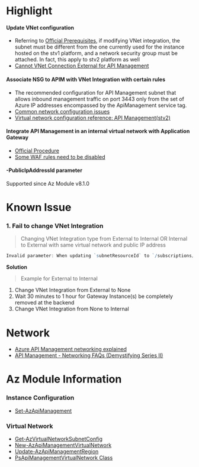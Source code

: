 # Highlight

#### Update VNet configuration

- Referring to [Official Prerequisites](https://docs.microsoft.com/en-us/azure/api-management/compute-infrastructure#update-vnet-configuration), if modifying VNet integration, the subnet must be different from the one currently used for the instance hosted on the stv1 platform, and a network security group must be attached. In fact, this apply to stv2 platform as well
- [Cannot VNet Connection External for API Management](https://docs.microsoft.com/en-us/answers/questions/737110/cannot-vnet-connection-external-for-api-management.html)

#### Associate NSG to APIM with VNet Integration with certain rules

- The recommended configuration for API Management subnet that allows inbound management traffic on port 3443 only from the set of Azure IP addresses encompassed by the ApiManagement service tag.
- [Common network configuration issues](https://docs.microsoft.com/en-us/azure/api-management/api-management-using-with-vnet?tabs=stv2#-common-network-configuration-issues)
- [Virtual network configuration reference: API Management(stv2)](https://docs.microsoft.com/en-us/azure/api-management/virtual-network-reference?tabs=stv2)

#### Integrate API Management in an internal virtual network with Application Gateway

- [Official Procedure](https://docs.microsoft.com/en-us/azure/api-management/api-management-howto-integrate-internal-vnet-appgateway)
- [Some WAF rules need to be disabled](https://learn.microsoft.com/en-us/azure/api-management/api-management-howto-integrate-internal-vnet-appgateway#expose-the-developer-portal-and-management-endpoint-externally-through-application-gateway)

#### **-PublicIpAddressId** parameter

Supported since Az Module v8.1.0

# Known Issue

### 1. Fail to change VNet Integration

> Changing VNet Integration type from External to Internal OR Internal to External with same virtual network and public IP address

```PowerShell
Invalid parameter: When updating `subnetResourceId` to `/subscriptions/<subscription_id>/resourcegroups/network/providers/microsoft.network/virtualnetworks/vnet-hub-prd-eas-001/subnets/snet-apim-002` in API Management service deployment with Virtual Network configured `Internal`, the Public IP Address property in location `East Asia`, must be a different from `/subscriptions/<subscription_id>/resourcegroups/APIM/providers/Microsoft.Network/publicIPAddresses/pip-apim` and should not match any of the existing location(s) (East Asia), as we need to create a new deployment to avoid downtime.
```

**Solution**

> Example for External to Internal 

1. Change VNet Integration from External to None
2. Wait 30 minutes to 1 hour for Gateway Instance(s) be completely removed at the backend 
3. Change VNet Integration from None to Internal

# Network

- [Azure API Management networking explained](https://techcommunity.microsoft.com/t5/azure-developer-community-blog/azure-api-management-networking-explained/ba-p/3274323)
- [API Management - Networking FAQs (Demystifying Series II)](https://techcommunity.microsoft.com/t5/azure-paas-blog/api-management-networking-faqs-demystifying-series-ii/ba-p/1502056)

# Az Module Information

### Instance Configuration

- [Set-AzApiManagement](https://docs.microsoft.com/en-us/powershell/module/az.apimanagement/set-azapimanagement)

### Virtual Network

- [Get-AzVirtualNetworkSubnetConfig](https://docs.microsoft.com/en-us/powershell/module/az.network/get-azvirtualnetworksubnetconfig)
- [New-AzApiManagementVirtualNetwork](https://docs.microsoft.com/en-us/powershell/module/az.apimanagement/new-azapimanagementvirtualnetwork)
- [Update-AzApiManagementRegion](https://docs.microsoft.com/en-us/powershell/module/az.apimanagement/update-azapimanagementregion)
- [PsApiManagementVirtualNetwork Class](https://docs.microsoft.com/en-us/dotnet/api/microsoft.azure.commands.apimanagement.models.psapimanagementvirtualnetwork)